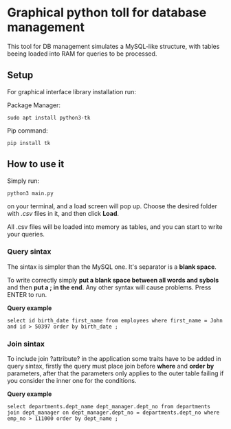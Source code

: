 # Graphical python toll for database management

This tool for DB management simulates a MySQL-like structure, with tables beeing loaded into RAM for queries to be processed.

## Setup

For graphical interface library installation run:

Package Manager:
```terminal
sudo apt install python3-tk
```

Pip command:
```terminal
pip install tk
```

## How to use it

Simply run:

```terminal
python3 main.py
```

on your terminal, and a load screen will pop up. Choose the desired folder with _.csv_ files in it, and then click **Load**.

All .csv files will be loaded into memory as tables, and you can start to write your queries.

### Query sintax

The sintax is simpler than the MySQL one. It's separator is a **blank space**.

To write correctly simply **put a blank space between all words and sybols** and then **put a ; in the end**. Any other syntax will cause problems. Press ENTER to run.

**Query example**

```terminal
select id birth_date first_name from employees where first_name = John and id > 50397 order by birth_date ;
```

### Join sintax

To include join ?attribute? in the application some traits have to be added in query sintax, firstly the query must place join before **where** and **order by** parameters, after that the parameters only applies to the outer table failing if you consider the inner one for the conditions.

**Query example**

```terminal
select departments.dept_name dept_manager.dept_no from departments join dept_manager on dept_manager.dept_no = departments.dept_no where emp_no > 111000 order by dept_name ;
```